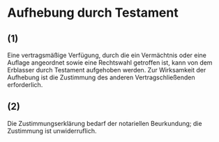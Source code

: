 # Aufhebung durch Testament



## (1)

 Eine vertragsmäßige Verfügung, durch die ein Vermächtnis oder eine Auflage angeordnet sowie eine Rechtswahl getroffen ist, kann von dem Erblasser durch Testament aufgehoben werden. Zur Wirksamkeit der Aufhebung ist die Zustimmung des anderen Vertragschließenden erforderlich.

## (2)

 Die Zustimmungserklärung bedarf der notariellen Beurkundung; die Zustimmung ist unwiderruflich. 

